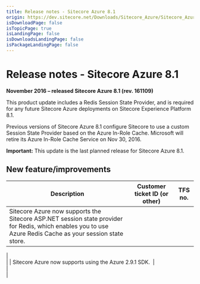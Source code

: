```yaml
---
title: Release notes - Sitecore Azure 8.1
origin: https://dev.sitecore.net/Downloads/Sitecore_Azure/Sitecore_Azure_81/Sitecore_Azure_81_Update2/Release_notes_test
isDownloadPage: false
isTopicPage: true
isLandingPage: false
isDownloadsLandingPage: false
isPackageLandingPage: false
---
```


# Release notes - Sitecore Azure 8.1

**November 2016 – released Sitecore Azure 8.1 (rev. 161109)**

​This product update includes a Redis Session State Provider, and is required for any future Sitecore Azure deployments on Sitecore Experience Platform 8.1.

Previous versions of Sitecore Azure 8.1 configure Sitecore to use a custom Session State Provider based on the Azure In-Role Cache. Microsoft will retire its Azure In-Role Cache Service on Nov 30, 2016.

**Important:** This update is the last planned release for Sitecore Azure 8.1.

## New feature/improvements

 | Description | Customer ticket ID (or other) | TFS no. |
 | --- | --- | --- |
 | Sitecore Azure now supports the Sitecore ASP.NET session state provider for Redis, which enables you to use Azure Redis Cache as your session state store.​​​ |   
 |   
 |
 | ​​Sitecore Azure now supports using the Azure 2.9.1 SDK.​ ​ |   
 |   
 |
